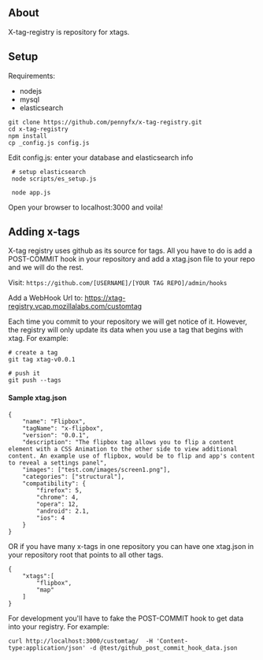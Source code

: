 ## About
X-tag-registry is repository for xtags.

## Setup

Requirements:
* nodejs
* mysql
* elasticsearch


``` 
git clone https://github.com/pennyfx/x-tag-registry.git 
cd x-tag-registry
npm install
cp _config.js config.js

```

Edit config.js: enter your database and elasticsearch info

```
 # setup elasticsearch
 node scripts/es_setup.js

 node app.js

```

Open your browser to localhost:3000 and voila!


## Adding x-tags
X-tag registry uses github as its source for tags.  All you have to do is add a POST-COMMIT hook in your repository and add a xtag.json file to your repo and we will do the rest.

Visit: 
``` https://github.com/[USERNAME]/[YOUR TAG REPO]/admin/hooks ``` 

Add a WebHook Url to:  https://xtag-registry.vcap.mozillalabs.com/customtag

Each time you commit to your repository we will get notice of it.  However, the registry will only update its data when you use a tag that begins with xtag.  For example:

```
# create a tag 
git tag xtag-v0.0.1 

# push it
git push --tags

```

#### Sample xtag.json
```
{	
	"name": "Flipbox",
	"tagName": "x-flipbox",
	"version": "0.0.1",	
	"description": "The flipbox tag allows you to flip a content element with a CSS Animation to the other side to view additional content. An example use of flipbox, would be to flip and app's content to reveal a settings panel",
	"images": ["test.com/images/screen1.png"],	
	"categories": ["structural"],
	"compatibility": {	
		"firefox": 5,
		"chrome": 4,
		"opera": 12,
		"android": 2.1,
		"ios": 4
	}
}

```

OR if you have many x-tags in one repository you can have one xtag.json in your repository root that points to all other tags.

```
{
    "xtags":[
     	"flipbox",
		"map"
    ]
}
```

For development you'll have to fake the POST-COMMIT hook to get data into your registry.  For example:


``` curl http://localhost:3000/customtag/  -H 'Content-type:application/json' -d @test/github_post_commit_hook_data.json  ```
